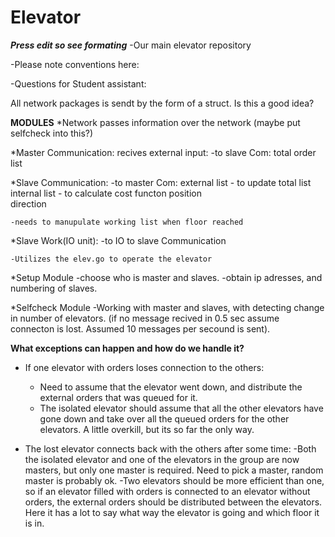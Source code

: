 Elevator
========
***Press edit so see formating***
-Our main elevator repository

-Please note conventions here:


-Questions for Student assistant:


All network packages is sendt by the form of a struct. Is this a good idea?



**MODULES**
*Network 
	passes information over the network
	(maybe put selfcheck into this?)

*Master Communication:
	recives external input:
	-to slave Com:
		total order list

*Slave Communication:
	-to master Com:
		external list	- to update total list
		internal list 	- to calculate cost functon
		position 		
		direction

	-needs to manupulate working list when floor reached

*Slave Work(IO unit):
	-to IO to slave Communication
	
	-Utilizes the elev.go to operate the elevator

*Setup Module
	-choose who is master and slaves.
	-obtain ip adresses, and numbering of slaves.

*Selfcheck Module
	-Working with master and slaves, with detecting change in number of elevators.
	(if no message recived in 0.5 sec assume connecton is lost. Assumed 10 messages per secound is sent).
	
	
**What exceptions can happen and how do we handle it?**

- If one elevator with orders loses connection to the others:
	- Need to assume that the elevator went down, and distribute the external orders that was queued for it.
	- The isolated elevator should assume that all the other elevators have gone down and take over all
	  the queued orders for the other elevators. A little overkill, but its so far the only way.

- The lost elevator connects back with the others after some time:
	-Both the isolated elevator and one of the elevators in the group are now masters, but only one master 
	is required. Need to pick a master, random master is probably ok. 
	-Two elevators should be more efficient than one, so if an elevator filled with orders is connected to 
	an elevator without orders, the external orders should be distributed between the elevators.
	Here it has a lot to say what way the elevator is going and which floor it is in.




